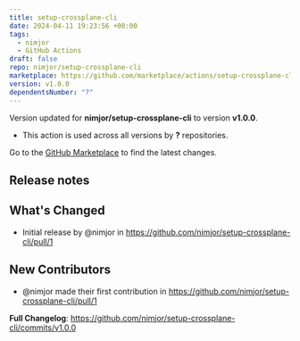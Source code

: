 ```yaml
---
title: setup-crossplane-cli
date: 2024-04-11 19:23:56 +00:00
tags:
  - nimjor
  - GitHub Actions
draft: false
repo: nimjor/setup-crossplane-cli
marketplace: https://github.com/marketplace/actions/setup-crossplane-cli
version: v1.0.0
dependentsNumber: "?"
---
```



Version updated for **nimjor/setup-crossplane-cli** to version **v1.0.0**.
- This action is used across all versions by **?** repositories.

Go to the [GitHub Marketplace](https://github.com/marketplace/actions/setup-crossplane-cli) to find the latest changes.

## Release notes

## What's Changed
* Initial release by @nimjor in https://github.com/nimjor/setup-crossplane-cli/pull/1

## New Contributors
* @nimjor made their first contribution in https://github.com/nimjor/setup-crossplane-cli/pull/1

**Full Changelog**: https://github.com/nimjor/setup-crossplane-cli/commits/v1.0.0
